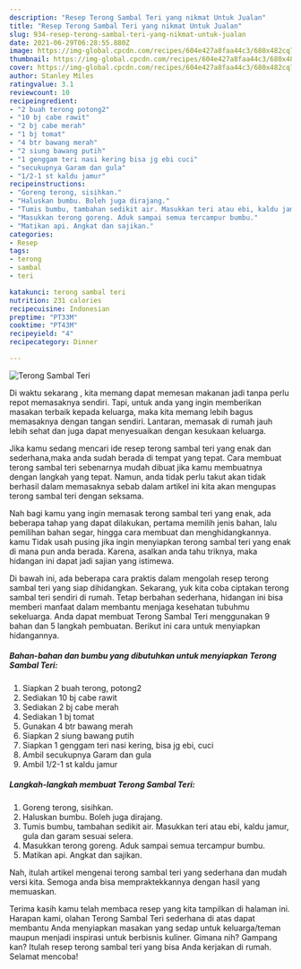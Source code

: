 ```yaml
---
description: "Resep Terong Sambal Teri yang nikmat Untuk Jualan"
title: "Resep Terong Sambal Teri yang nikmat Untuk Jualan"
slug: 934-resep-terong-sambal-teri-yang-nikmat-untuk-jualan
date: 2021-06-29T06:28:55.880Z
image: https://img-global.cpcdn.com/recipes/604e427a8faa44c3/680x482cq70/terong-sambal-teri-foto-resep-utama.jpg
thumbnail: https://img-global.cpcdn.com/recipes/604e427a8faa44c3/680x482cq70/terong-sambal-teri-foto-resep-utama.jpg
cover: https://img-global.cpcdn.com/recipes/604e427a8faa44c3/680x482cq70/terong-sambal-teri-foto-resep-utama.jpg
author: Stanley Miles
ratingvalue: 3.1
reviewcount: 10
recipeingredient:
- "2 buah terong potong2"
- "10 bj cabe rawit"
- "2 bj cabe merah"
- "1 bj tomat"
- "4 btr bawang merah"
- "2 siung bawang putih"
- "1 genggam teri nasi kering bisa jg ebi cuci"
- "secukupnya Garam dan gula"
- "1/2-1 st kaldu jamur"
recipeinstructions:
- "Goreng terong, sisihkan."
- "Haluskan bumbu. Boleh juga dirajang."
- "Tumis bumbu, tambahan sedikit air. Masukkan teri atau ebi, kaldu jamur, gula dan garam sesuai selera."
- "Masukkan terong goreng. Aduk sampai semua tercampur bumbu."
- "Matikan api. Angkat dan sajikan."
categories:
- Resep
tags:
- terong
- sambal
- teri

katakunci: terong sambal teri 
nutrition: 231 calories
recipecuisine: Indonesian
preptime: "PT33M"
cooktime: "PT43M"
recipeyield: "4"
recipecategory: Dinner

---
```



![Terong Sambal Teri](https://img-global.cpcdn.com/recipes/604e427a8faa44c3/680x482cq70/terong-sambal-teri-foto-resep-utama.jpg)

Di waktu  sekarang , kita memang dapat memesan makanan jadi tanpa perlu repot memasaknya sendiri. Tapi, untuk anda yang ingin memberikan masakan terbaik kepada keluarga, maka kita memang lebih bagus memasaknya dengan tangan sendiri. Lantaran, memasak di rumah jauh lebih sehat dan juga dapat menyesuaikan dengan kesukaan keluarga.

Jika kamu sedang mencari ide resep terong sambal teri yang enak dan sederhana,maka anda sudah berada di tempat yang tepat. Cara membuat terong sambal teri  sebenarnya mudah dibuat jika kamu membuatnya dengan langkah yang tepat. Namun, anda tidak perlu takut akan tidak berhasil dalam memasaknya 
sebab dalam artikel ini kita akan mengupas terong sambal teri dengan seksama.  



Nah bagi kamu yang ingin memasak terong sambal teri yang enak, ada beberapa tahap yang dapat dilakukan, pertama memilih jenis bahan, lalu pemilihan bahan segar, hingga cara membuat dan menghidangkannya. kamu Tidak usah pusing jika ingin menyiapkan terong sambal teri yang enak di mana pun anda berada. Karena, asalkan anda  tahu triknya, maka hidangan ini dapat jadi sajian yang istimewa.

Di bawah ini, ada beberapa cara praktis  dalam mengolah resep terong sambal teri yang siap dihidangkan. Sekarang, yuk kita coba ciptakan terong sambal teri sendiri di rumah. Tetap berbahan sederhana, hidangan ini bisa memberi manfaat dalam membantu menjaga kesehatan tubuhmu sekeluarga. Anda dapat membuat Terong Sambal Teri menggunakan 9 bahan dan 5 langkah pembuatan. Berikut ini cara untuk menyiapkan hidangannya.

<!--inarticleads1-->

##### Bahan-bahan dan bumbu yang dibutuhkan untuk menyiapkan Terong Sambal Teri:

1. Siapkan 2 buah terong, potong2
1. Sediakan 10 bj cabe rawit
1. Sediakan 2 bj cabe merah
1. Sediakan 1 bj tomat
1. Gunakan 4 btr bawang merah
1. Siapkan 2 siung bawang putih
1. Siapkan 1 genggam teri nasi kering, bisa jg ebi, cuci
1. Ambil secukupnya Garam dan gula
1. Ambil 1/2-1 st kaldu jamur




<!--inarticleads2-->

##### Langkah-langkah membuat Terong Sambal Teri:

1. Goreng terong, sisihkan.
1. Haluskan bumbu. Boleh juga dirajang.
1. Tumis bumbu, tambahan sedikit air. Masukkan teri atau ebi, kaldu jamur, gula dan garam sesuai selera.
1. Masukkan terong goreng. Aduk sampai semua tercampur bumbu.
1. Matikan api. Angkat dan sajikan.




Nah, itulah artikel mengenai  terong sambal teri  yang sederhana dan mudah versi kita. Semoga anda bisa mempraktekkannya dengan hasil yang memuaskan. 

Terima kasih kamu telah membaca resep yang kita tampilkan di halaman ini. Harapan kami, olahan  Terong Sambal Teri sederhana di atas dapat membantu Anda menyiapkan masakan yang sedap untuk keluarga/teman maupun menjadi inspirasi untuk berbisnis kuliner. Gimana nih? Gampang kan? Itulah resep terong sambal teri yang bisa Anda kerjakan di rumah. Selamat mencoba!

